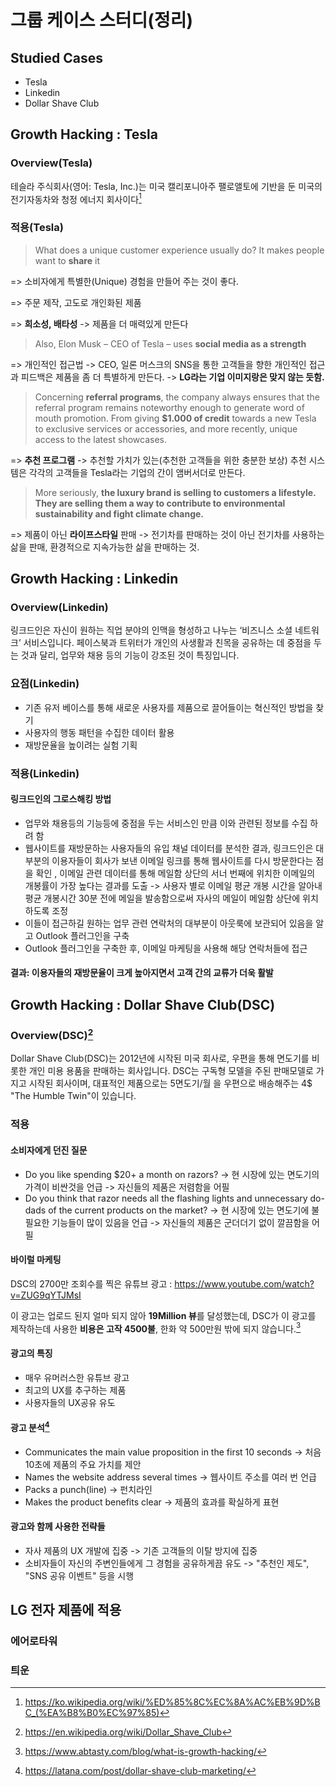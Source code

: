 # 그룹 케이스 스터디(정리)

## Studied Cases

- Tesla
- Linkedin
- Dollar Shave Club

## Growth Hacking : Tesla

### Overview(Tesla)

테슬라 주식회사(영어: Tesla, Inc.)는 미국 캘리포니아주 팰로앨토에 기반을 둔 미국의 전기자동차와 청정 에너지 회사이다[^1]

### 적용(Tesla)

> What does a unique customer experience usually do? It makes people want to **share** it

=> 소비자에게 특별한(Unique) 경험을 만들어 주는 것이 좋다.

=> 주문 제작, 고도로 개인화된 제품

=> **희소성, 배타성** -> 제품을 더 매력있게 만든다

> Also, Elon Musk – CEO of Tesla – uses **social media as a strength**

=> 개인적인 접근법 -> CEO, 일론 머스크의 SNS을 통한 고객들을 향한 개인적인 접근과 피드백은 제품을 좀 더 특별하게 만든다. -> **LG라는 기업 이미지랑은 맞지 않는 듯함.**

> Concerning **referral programs**, the company always ensures that the referral program remains noteworthy enough to generate word of mouth promotion. From giving **$1.000 of credit** towards a new Tesla to exclusive services or accessories, and more recently, unique access to the latest showcases.

=> **추천 프로그램** -> 추천할 가치가 있는(추천한 고객들을 위한 충분한 보상) 추천 시스템은 각각의 고객들을 Tesla라는 기업의 간이 앰버서더로 만든다.

> More seriously, **the luxury brand is selling to customers a lifestyle. They are selling them a way to contribute to environmental sustainability and fight climate change.**

=> 제품이 아닌 **라이프스타일** 판매 -> 전기차를 판매하는 것이 아닌 전기차를 사용하는 삶을 판매, 환경적으로 지속가능한 삶을 판매하는 것.

## Growth Hacking : Linkedin

### Overview(Linkedin)

링크드인은 자신이 원하는 직업 분야의 인맥을 형성하고 나누는 ‘비즈니스 소셜 네트워크’ 서비스입니다. 페이스북과 트위터가 개인의 사생활과 친목을 공유하는 데 중점을 두는 것과 달리, 업무와 채용 등의 기능이 강조된 것이 특징입니다.

### 요점(Linkedin)

- 기존 유저 베이스를 통해 새로운 사용자를 제품으로 끌어들이는 혁신적인 방법을 찾기
- 사용자의 행동 패턴을 수집한 데이터 활용
- 재방문율을 높이려는 실험 기획

### 적용(Linkedin)

#### 링크드인의 그로스해킹 방법

- 업무와 채용등의 기능등에 중점을 두는 서비스인 만큼 이와 관련된 정보를 수집 하려 함
- 웹사이트를 재방문하는 사용자들의 유입 채널 데이터를 분석한 결과, 링크드인은 대부분의 이용자들이 회사가 보낸 이메일 링크를 통해 웹사이트를 다시 방문한다는 점을 확인 , 이메일 관련 데이터를 통해 메일함 상단의 서너 번째에 위치한 이메일의 개봉률이 가장 높다는 결과를 도출
-> 사용자 별로 이메일 평균 개봉 시간을 알아내 평균 개봉시간 30분 전에 메일을 발송함으로써 자사의 메일이 메일함 상단에 위치하도록 조정
- 이들이 접근하길 원하는 업무 관련 연락처의 대부분이 아웃룩에 보관되어 있음을 알고 Outlook 플러그인을 구축
- Outlook 플러그인을 구축한 후, 이메일 마케팅을 사용해 해당 연락처들에 접근

#### 결과: 이용자들의 재방문율이 크게 높아지면서 고객 간의 교류가 더욱 활발

## Growth Hacking : Dollar Shave Club(DSC)

### Overview(DSC)[^2]

Dollar Shave Club(DSC)는 2012년에 시작된 미국 회사로, 우편을 통해 면도기를 비롯한 개인 미용 용품을 판매하는 회사입니다. DSC는 구독형 모델을 주된 판매모델로 가지고 시작된 회사이며, 대표적인 제품으로는 5면도기/월 을 우편으로 배송해주는 4$ "The Humble Twin"이 있습니다.

### 적용

#### 소비자에게 던진 질문

- Do you like spending $20+ a month on razors? -> 현 시장에 있는 면도기의 가격이 비싼것을 언급 -> 자신들의 제품은 저렴함을 어필
- Do you think that razor needs all the flashing lights and unnecessary do-dads of the current products on the market? -> 현 시장에 있는 면도기에 불필요한 기능들이 많이 있음을 언급 -> 자신들의 제품은 군더더기 없이 깔끔함을 어필

#### 바이럴 마케팅

DSC의 2700만 조회수를 찍은 유튜브 광고 : <https://www.youtube.com/watch?v=ZUG9qYTJMsI>

이 광고는 업로드 된지 얼마 되지 않아 **19Million 뷰**를 달성했는데, DSC가 이 광고를 제작하는데 사용한 **비용은 고작 4500불**, 한화 약 500만원 밖에 되지 않습니다.[^4]

#### 광고의 특징

- 매우 유머러스한 유튜브 광고
- 최고의 UX를 추구하는 제품
- 사용자들의 UX공유 유도

#### 광고 분석[^3]

- Communicates the main value proposition in the first 10 seconds -> 처음 10초에 제품의 주요 가치를 제안
- Names the website address several times -> 웹사이트 주소를 여러 번 언급
- Packs a punch(line) -> 펀치라인
- Makes the product benefits clear -> 제품의 효과를 확실하게 표현

#### 광고와 함께 사용한 전략들

- 자사 제품의 UX 개발에 집중 -> 기존 고객들의 이탈 방지에 집중
- 소비자들이 자신의 주변인들에게 그 경험을 공유하게끔 유도 -> "추천인 제도", "SNS 공유 이벤트" 등을 시행

## LG 전자 제품에 적용

### 에어로타워

### 틔운

[^1]: <https://ko.wikipedia.org/wiki/%ED%85%8C%EC%8A%AC%EB%9D%BC_(%EA%B8%B0%EC%97%85)>
[^2]: <https://en.wikipedia.org/wiki/Dollar_Shave_Club>
[^3]: <https://latana.com/post/dollar-shave-club-marketing/>
[^4]: <https://www.abtasty.com/blog/what-is-growth-hacking/>
